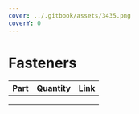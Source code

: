 ```yaml
---
cover: ../.gitbook/assets/3435.png
coverY: 0
---
```


# Fasteners



| Part | Quantity | Link |
| ---- | -------- | ---- |
|      |          |      |
|      |          |      |
|      |          |      |
